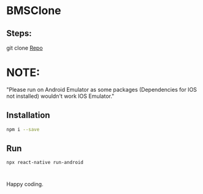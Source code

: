 # BMSClone
## Steps:
git clone [Repo](https://github.com/rayasrahiman/BMSClone.git)


# NOTE:

"Please run on Android Emulator as some packages (Dependencies for IOS not installed) wouldn't work IOS Emulator."

## Installation

```bash
npm i --save
```

## Run


```bash
npx react-native run-android
```

#

Happy coding.
